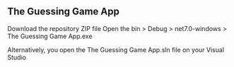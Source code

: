 ## The Guessing Game App

Download the repository ZIP file
Open the bin > Debug > net7.0-windows > The Guessing Game App.exe

Alternatively, you open the The Guessing Game App.sln file on your Visual Studio
